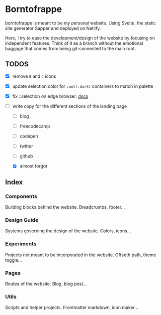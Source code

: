 # Borntofrappe

borntofrappe is meant to be my personal website. Using Svelte, the static site generator Sapper and deployed on Netlify.

Here, I try to ease the development/design of the website by focusing on independent features. Think of it as a branch without the emotional baggage that comes from being git-connected to the main root.

## TODOS

- [x] remove `0` and `4` icons

- [x] update selection color for `:not(.dark)` containers to match in palette

- [x] fix ::selection on edge browser. [docs](https://developer.mozilla.org/en-US/docs/Web/CSS/::selection)

- [ ] write copy for the different sections of the landing page

  - [ ] blog

  - [ ] freecodecamp

  - [ ] codepen

  - [ ] twitter

  - [ ] github

  - [x] almost forgot

## Index

### Components

Building blocks behind the website. Breadcrumbs, footer...

### Design Guide

Systems governing the design of the website. Colors, icons...

### Experiments

Projects not meant to be incorporated in the website. Offseth path, theme toggle...

### Pages

Routes of the website. Blog, blog post...

### Utils

Scripts and helper projects. Frontmatter markdown, icon maker...
